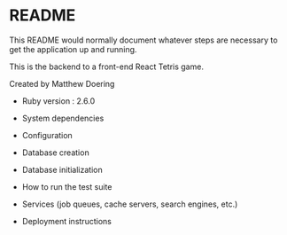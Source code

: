 # README

This README would normally document whatever steps are necessary to get the
application up and running.

This is the backend to a front-end React Tetris game.

Created by Matthew Doering

* Ruby version : 2.6.0

* System dependencies

* Configuration

* Database creation

* Database initialization

* How to run the test suite

* Services (job queues, cache servers, search engines, etc.)

* Deployment instructions

